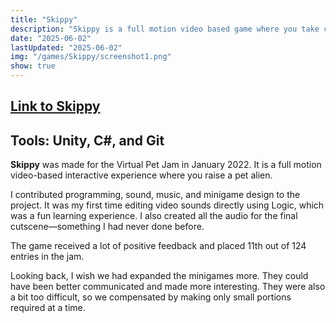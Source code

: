 ```yaml
---
title: "Skippy"
description: "Skippy is a full motion video based game where you take care of an alien creature"
date: "2025-06-02"
lastUpdated: "2025-06-02"
img: "/games/Skippy/screenshot1.png"
show: true
---
```


## [Link to Skippy](https://dexmakesgames.itch.io/skippy)
## Tools: Unity, C#, and Git

**Skippy** was made for the Virtual Pet Jam in January 2022. It is a full motion video-based interactive experience where you raise a pet alien. 

I contributed programming, sound, music, and minigame design to the project. It was my first time editing video sounds directly using Logic, which was a fun learning experience. I also created all the audio for the final cutscene—something I had never done before.

The game received a lot of positive feedback and placed 11th out of 124 entries in the jam.

Looking back, I wish we had expanded the minigames more. They could have been better communicated and made more interesting. They were also a bit too difficult, so we compensated by making only small portions required at a time.
